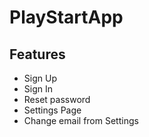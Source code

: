 # PlayStartApp
## Features
* Sign Up
* Sign In
* Reset password
* Settings Page
* Change email from Settings



